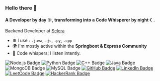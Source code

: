 ### Hello there 👋

#### A Developer by day ☼, transforming into a Code Whisperer by night ☾.

Backend Developer at [Sclera](https://www.linkedin.com/company/sclera-platform/)


- ⚙️ I use : `.java`, `.js`, `.py`, `.cpp`
- 🌍 I'm mostly active within the **Springboot & Express Community**
- 🧠 Code whispers; I listen intently.

![Node.js Badge](https://img.shields.io/badge/Node.js-43853D?style=for-the-badge&logo=node.js&logoColor=white) ![Python Badge](https://img.shields.io/badge/Python-14354C?style=for-the-badge&logo=python&logoColor=white) ![C++ Badge](https://img.shields.io/badge/C%2B%2B-00599C?style=for-the-badge&logo=c%2B%2B&logoColor=white) ![Java Badge](https://img.shields.io/badge/Java-ED8B00?style=for-the-badge&logo=openjdk&logoColor=white) ![MongoDB Badge](https://img.shields.io/badge/MongoDB-4EA94B?style=for-the-badge&logo=mongodb&logoColor=white) ![MySQL Badge](https://img.shields.io/badge/MySQL-00000F?style=for-the-badge&logo=mysql&logoColor=white) [![GitHub Badge](https://img.shields.io/badge/GitHub-100000?style=for-the-badge&logo=github&logoColor=white)](https://github.com/souravsuvarna) [![LinkedIn Badge](https://img.shields.io/badge/LinkedIn-0077B5?style=for-the-badge&logo=linkedin&logoColor=white)](https://www.linkedin.com/in/souravsuvarna/) [![LeetCode Badge](https://img.shields.io/badge/-LeetCode-FFA116?style=for-the-badge&logo=LeetCode&logoColor=black)](https://leetcode.com/souravsuvarna/) [![HackerRank Badge](https://img.shields.io/badge/-HackerRank-2EC866?style=for-the-badge&logo=HackerRank&logoColor=white)](https://www.hackerrank.com/profile/souravsuvarna711) 











